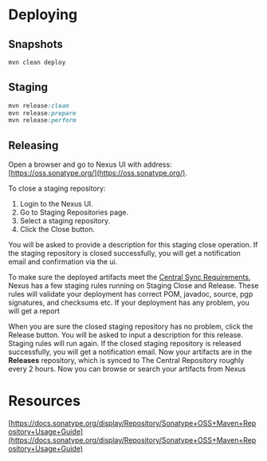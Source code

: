 # Deploying

## Snapshots

```ruby
mvn clean deploy
```

## Staging

```ruby
mvn release:clean
mvn release:prepare
mvn release:perform
```

## Releasing

Open a browser and go to Nexus UI with address:
[https://oss.sonatype.org/](https://oss.sonatype.org/).

To close a staging repository:

1. Login to the Nexus UI.
1. Go to Staging Repositories page.
1. Select a staging repository.
1. Click the Close button.

You will be asked to provide a description for this staging close operation. If
the staging repository is closed successfully, you will get a notification
email and confirmation via the ui.

To make sure the deployed artifacts meet the [Central Sync
Requirements](https://docs.sonatype.org/display/Repository/Central+Sync+Requirements),
Nexus has a few staging rules running on Staging Close and Release. These rules
will validate your deployment has correct POM, javadoc, source, pgp signatures,
and checksums etc. If your deployment has any problem, you will get a report

When you are sure the closed staging repository has no problem, click the
Release button. You will be asked to input a description for this release.
Staging rules will run again. If the closed staging repository is released
successfully, you will get a notification email. Now your artifacts are in the
**Releases** repository, which is synced to The Central Repository roughly
every 2 hours. Now you can browse or search your artifacts from Nexus 

# Resources

[https://docs.sonatype.org/display/Repository/Sonatype+OSS+Maven+Repository+Usage+Guide](https://docs.sonatype.org/display/Repository/Sonatype+OSS+Maven+Repository+Usage+Guide)

